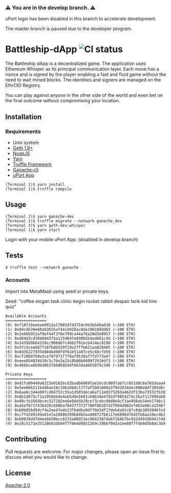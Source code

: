 ### :warning: You are in the develop branch. :warning:
uPort login has been disabled in this branch to accelerate development.

The master branch is paused due to the developer program.

# Battleship-dApp ![CI status](https://img.shields.io/badge/build-passing-brightgreen.svg)

The Battleship dApp is a decentralized game. The application uses Ethereum Whisper as its principal communication layer. Each move has a nonce and is signed by the player enabling a fast and fluid game without the need to wait mined blocks. The identities and signers are managed on the EthrDID Registry.

You can play against anyone in the other side of the world and even bet on the final outcome without compromising your location.

## Installation

### Requirements
* Unix system
* [Geth 1.8+](https://github.com/ethereum/go-ethereum/releases)
* [NodeJS](https://nodejs.org/en/download/package-manager/)
* [Yarn](https://yarnpkg.com/lang/en/docs/install/)
* [Truffle Framework](https://truffleframework.com/truffle)
* [Ganache-cli](https://github.com/trufflesuite/ganache-cli)
* [uPort App](https://www.uport.me/)


```
(Terminal 1)$ yarn install
(Terminal 1)$ truffle compile
```

## Usage

```
(Terminal 2)$ yarn ganache-dev
(Terminal 1)$ truffle migrate --network ganache_dev
(Terminal 3)$ yarn geth-dev:whisper
(Terminal 1)$ yarn start
```
Login with your mobile uPort App. (disabled in develop branch)


## Tests

`$ truffle test --network ganache`

### Accounts

Import into MetaMask using seed or private keys.

Seed: "coffee slogan task clinic begin rocket rabbit despair tank kid hire quiz"

```
Available Accounts
==================
(0) 0xf18f16eebae0912a17885d743754c943b548a630 (~100 ETH)
(1) 0x04c4b39e60ab3655af44cb928ac0da196188dd65 (~100 ETH)
(2) 0x2eb6b952af9ef44f376e799ca44a76a28d3e8957 (~100 ETH)
(3) 0xd84d3cd384604375a115d697e838b5b4ed681c9d (~100 ETH)
(4) 0x1435b9664159cc908d67c46b2f92ecb414ec8190 (~100 ETH)
(5) 0x5fc5cea687718fbdb529f19a2fffb621aa828405 (~100 ETH)
(6) 0x8d36227d3549846490fdf61e51a07ce5c84cfd56 (~100 ETH)
(7) 0xcf2069750e3ce70f971f7f0af9538af7fd773e47 (~100 ETH)
(8) 0xeee054834b10c5c76e2e25c8b00b0499f2916df2 (~100 ETH)
(9) 0x46bbce669bd8b37660695d4f863da4665079c596 (~100 ETH)

Private Keys
==================
(0) 0x91fa90449a0223e9182bcd2badb6069fae3dcdc0097ab7cc051d8c0a765daaa4
(1) 0x5ee066211bddbae18c19616b8c17ffaf5b01b69a37942634dec990e8df305d0c
(2) 0x6aa6c344e007cd84752c55a1d505deca6af11e0375283a462df13ba73532fb38
(3) 0x0b1d875cf1a1956bb4e4eb5d0e5601c69b34e9f82df985427dc2baf117098ab0
(4) 0x09cfe3564bcec527292ee6e0de5b29cef3cebc98d0e9cf3ae956eb34eb1746c3
(5) 0xa5efb71f436420c688ba78437f372f780f80307d2f994d982efd03e08ca1546f
(6) 0xb8b856d9dcf4e2ee47ede23fb4dba9dff0e5df17deb4a92c07c8de38939d6fe3
(7) 0xc7fd249149a81e7a18886399b84b5aa40872fb6117e6896d7643fb8aa10ec4b2
(8) 0xb0039d4fd4eeb659bcc8315a06953ec9843387deb7164b7bc652d493db941fdd
(9) 0x18c5172e35128682db94f7fb64d6031269c10bbf943a1ee80f7f4b9d5b8dc3b9
```

## Contributing
Pull requests are welcome. For major changes, please open an issue first to discuss what you would like to change.

## License
[Apache-2.0](https://choosealicense.com/licenses/apache-2.0/)
